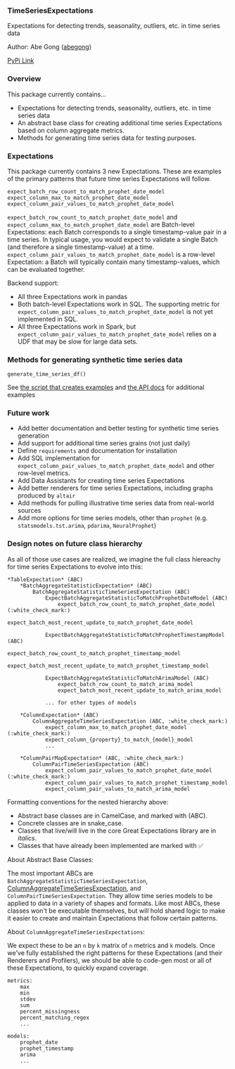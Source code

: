 ### TimeSeriesExpectations
Expectations for detecting trends, seasonality, outliers, etc. in time series data

Author: Abe Gong ([abegong](https://github.com/abegong))

[PyPi Link](https://pypi/python.org/pypi/time_series_expectations)

### Overview
This package currently contains...

* Expectations for detecting trends, seasonality, outliers, etc. in time series data
* An abstract base class for creating additional time series Expectations based on column aggregate metrics.
* Methods for generating time series data for testing purposes.

### Expectations

This package currently contains 3 new Expectations. These are examples of the primary patterns that future time series Expectations will follow.

    expect_batch_row_count_to_match_prophet_date_model
    expect_column_max_to_match_prophet_date_model
    expect_column_pair_values_to_match_prophet_date_model

`expect_batch_row_count_to_match_prophet_date_model` and `expect_column_max_to_match_prophet_date_model` are Batch-level Expectations: each Batch corresponds to a single timestamp-value pair in a time series. In typical usage, you would expect to validate a single Batch (and therefore a single timestamp-value) at a time. `expect_column_pair_values_to_match_prophet_date_model` is a row-level Expectation: a Batch will typically contain many timestamp-values, which can be evaluated together.


Backend support:
* All three Expectations work in pandas
* Both batch-level Expectations work in SQL. The supporting metric for `expect_column_pair_values_to_match_prophet_date_model` is not yet implemented in SQL.
* All three Expectations work in Spark, but `expect_column_pair_values_to_match_prophet_date_model` relies on a UDF that may be slow for large data sets.

### Methods for generating synthetic time series data

```
generate_time_series_df()
```

See [the script that creates examples](link) and [the API docs](link) for additional examples

### Future work

* Add better documentation and better testing for synthetic time series generation
* Add support for additional time series grains (not just daily)
* Define `requirements` and documentation for installation
* Add SQL implementation for `expect_column_pair_values_to_match_prophet_date_model` and other row-level metrics.
* Add Data Assistants for creating time series Expectations
* Add better renderers for time series Expectations, including graphs produced by `altair`
* Add methods for pulling illustrative time series data from real-world sources
* Add more options for time series models, other than `prophet` (e.g. `statsmodels.tst.arima`, `pdarima`, `NeuralProphet`)



### Design notes on future class hierarchy

As all of those use cases are realized, we imagine the full class hiereachy for time series Expectations to evolve into this:

    *TableExpectation* (ABC)
        *BatchAggregateStatisticExpectation* (ABC)
            BatchAggregateStatisticTimeSeriesExpectation (ABC)
                ExpectBatchAggregateStatisticToMatchProphetDateModel (ABC)
                    expect_batch_row_count_to_match_prophet_date_model (:white_check_mark:)
                    expect_batch_most_recent_update_to_match_prophet_date_model

                ExpectBatchAggregateStatisticToMatchProphetTimestampModel (ABC)
                    expect_batch_row_count_to_match_prophet_timestamp_model
                    expect_batch_most_recent_update_to_match_prophet_timestamp_model

                ExpectBatchAggregateStatisticToMatchArimaModel (ABC)
                    expect_batch_row_count_to_match_arima_model
                    expect_batch_most_recent_update_to_match_arima_model
                
                ... for other types of models

        *ColumnExpectation* (ABC)
            ColumnAggregateTimeSeriesExpectation (ABC, :white_check_mark:)
                expect_column_max_to_match_prophet_date_model (:white_check_mark:)
                expect_column_{property}_to_match_{model}_model
                ...

        *ColumnPairMapExpectation* (ABC, :white_check_mark:)
            ColumnPairTimeSeriesExpectation (ABC)
                expect_column_pair_values_to_match_prophet_date_model (:white_check_mark:)
                expect_column_pair_values_to_match_prophet_timestamp_model
                expect_column_pair_values_to_match_arima_model
        
Formatting conventions for the nested hierarchy above:

* Abstract base classes are in CamelCase, and marked with (ABC).
* Concrete classes are in snake_case.
* Classes that live/will live in the core Great Expectations library are in *italics*.
* Classes that have already been implemented are marked with :white_check_mark:

About Abstract Base Classes:

The most important ABCs are `BatchAggregateStatisticTimeSeriesExpectation`, [ColumnAggregateTimeSeriesExpectation](link), and  `ColumnPairTimeSeriesExpectation`. They allow time series models to be applied to data in a variety of shapes and formats. Like most ABCs, these classes won't be executable themselves, but will hold shared logic to make it easier to create and maintain Expectations that follow certain patterns.


About `ColumnAggregateTimeSeriesExpectations`:

We expect these to be an `n` by `k` matrix of `n` metrics and `k` models. Once we've fully established the right patterns for these Expectations (and their Renderers and Profilers), we should be able to code-gen most or all of these Expectations, to quickly expand coverage.

    metrics:
        max
        min
        stdev
        sum
        percent_missingness
        percent_matching_regex
        ...

    models:
        prophet_date
        prophet_timestamp
        arima
        ...

